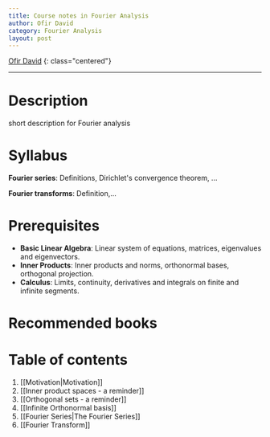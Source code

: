 ```yaml
---
title: Course notes in Fourier Analysis
author: Ofir David
category: Fourier Analysis
layout: post
---
```


[Ofir David](https://prove-me-wrong.com/)
{: class="centered"}

---
# Description
short description for Fourier analysis

# Syllabus

**Fourier series**: Definitions, Dirichlet's convergence theorem, ...

**Fourier transforms**: Definition,...

# Prerequisites
- **Basic Linear Algebra**: Linear system of equations, matrices, eigenvalues and eigenvectors.
- **Inner Products**: Inner products and norms, orthonormal bases, orthogonal projection.
- **Calculus**: Limits, continuity, derivatives and integrals on finite and infinite segments.

# Recommended books

# Table of contents
1. [[Motivation|Motivation]]
2. [[Inner product spaces - a reminder]]
3. [[Orthogonal sets - a reminder]]
4. [[Infinite Orthonormal basis]]
5. [[Fourier Series|The Fourier Series]]
6. [[Fourier Transform]]